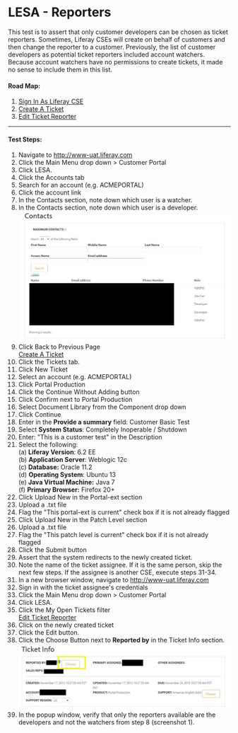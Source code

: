 LESA - Reporters
=================

This test is to assert that only customer developers can be chosen as ticket reporters. Sometimes, Liferay CSEs will create on behalf of customers and then change the reporter to a customer. Previously, the list of customer developers as potential ticket reporters included account watchers. Because account watchers have no permissions to create tickets, it made no sense to include them in this list.

#### Road Map: ####
1. [Sign In As Liferay CSE](#SignInAsLiferayCSE)
1. [Create A Ticket](#CreateATicket)
1. [Edit Ticket Reporter](#EditTicketReporter)

****

#### Test Steps: ####
1. <a href="#SignInAsLiferayCSE" name="SignInAsLiferayCSE"></a>Navigate to http://www-uat.liferay.com
1. Click the Main Menu drop down > Customer Portal
1. Click LESA.
1. Click the Accounts tab
1. Search for an account (e.g. ACMEPORTAL)
1. Click the account link
1. In the Contacts section, note down which user is a watcher.
1. In the Contacts section, note down which user is a developer.     
![screenshot1](../images/reporter-contacts.jpg)
1. Click Back to Previous Page    
<a href="#CreateATicket" name="CreateATicket">Create A Ticket</a>
1. Click the Tickets tab.
1. Click New Ticket
1. Select an account (e.g. ACMEPORTAL)
1. Click Portal Production
1. Click the Continue Without Adding button
1. Click Confirm next to Portal Production
1. Select Document Library from the Component drop down
1. Click Continue
1. Enter in the <b>Provide a summary</b> field: Customer Basic Test
1. Select <b>System Status</b>: Completely Inoperable / Shutdown    
1. Enter: "This is a customer test" in the Description
1. Select the following:    
	(a) **Liferay Version**:	 6.2 EE    
	(b) **Application Server**:	Weblogic 12c    
	(c) **Database:**			Oracle 11.2    
	(d) **Operating System**:	Ubuntu 13    
	(e) **Java Virtual Machine:**	Java 7    
	(f) **Primary Browser:**		Firefox 20+
1. Click Upload New in the Portal-ext section
1. Upload a .txt file
1. Flag the "This portal-ext is current" check box if it is not already flagged
1. Click Upload New in the Patch Level section
1. Upload a .txt file
1. Flag the "This patch level is current" check box if it is not already flagged
1. Click the Submit button
1. Assert that the system redirects to the newly created ticket.
1. Note the name of the ticket assignee. If it is the same person, skip the next few steps. If the assignee is another CSE, execute steps 31-34.
1. In a new browser window, navigate to http://www-uat.liferay.com
1. Sign in with the ticket assignee's credentials
1. Click the Main Menu drop down > Customer Portal
1. Click LESA.
1. Click the My Open Tickets filter    
<a href="#EditTicketReporter" name="EditTicketReporter">Edit Ticket Reporter</a>
1. Click on the newly created ticket
1. Click the Edit button.
1. Click the Choose Button next to **Reported by** in the Ticket Info section.    
![screenshot2](../images/reporter-ticketinfo.jpg)
1. In the popup window, verify that only the reporters available are the developers and not the watchers from step 8 (screenshot 1).